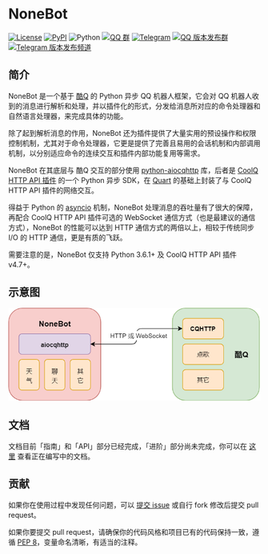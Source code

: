 # NoneBot

[![License](https://img.shields.io/github/license/richardchien/nonebot.svg)](LICENSE)
[![PyPI](https://img.shields.io/pypi/v/nonebot.svg)](https://pypi.python.org/pypi/nonebot)
![Python](https://img.shields.io/badge/python-3.6%2B-blue.svg)
[![QQ 群](https://img.shields.io/badge/qq%E7%BE%A4-768887710-orange.svg)](https://jq.qq.com/?_wv=1027&k=5OFifDh)
[![Telegram](https://img.shields.io/badge/telegram-chat-blue.svg)](https://t.me/cqhttp)
[![QQ 版本发布群](https://img.shields.io/badge/%E7%89%88%E6%9C%AC%E5%8F%91%E5%B8%83%E7%BE%A4-218529254-green.svg)](https://jq.qq.com/?_wv=1027&k=5Nl0zhE)
[![Telegram 版本发布频道](https://img.shields.io/badge/%E7%89%88%E6%9C%AC%E5%8F%91%E5%B8%83%E9%A2%91%E9%81%93-join-green.svg)](https://t.me/cqhttp_release)

## 简介

NoneBot 是一个基于 [酷Q](https://cqp.cc/) 的 Python 异步 QQ 机器人框架，它会对 QQ 机器人收到的消息进行解析和处理，并以插件化的形式，分发给消息所对应的命令处理器和自然语言处理器，来完成具体的功能。

除了起到解析消息的作用，NoneBot 还为插件提供了大量实用的预设操作和权限控制机制，尤其对于命令处理器，它更是提供了完善且易用的会话机制和内部调用机制，以分别适应命令的连续交互和插件内部功能复用等需求。

NoneBot 在其底层与 酷Q 交互的部分使用 [python-aiocqhttp](https://github.com/richardchien/python-aiocqhttp) 库，后者是 [CoolQ HTTP API 插件](https://cqhttp.cc/) 的一个 Python 异步 SDK，在 [Quart](https://pgjones.gitlab.io/quart/) 的基础上封装了与 CoolQ HTTP API 插件的网络交互。

得益于 Python 的 [asyncio](https://docs.python.org/3/library/asyncio.html) 机制，NoneBot 处理消息的吞吐量有了很大的保障，再配合 CoolQ HTTP API 插件可选的 WebSocket 通信方式（也是最建议的通信方式），NoneBot 的性能可以达到 HTTP 通信方式的两倍以上，相较于传统同步 I/O 的 HTTP 通信，更是有质的飞跃。

需要注意的是，NoneBot 仅支持 Python 3.6.1+ 及 CoolQ HTTP API 插件 v4.7+。

## 示意图

![](diagram.png)

## 文档

文档目前「指南」和「API」部分已经完成，「进阶」部分尚未完成，你可以在 [这里](https://none.rclab.tk/) 查看正在编写中的文档。

## 贡献

如果你在使用过程中发现任何问题，可以 [提交 issue](https://github.com/richardchien/nonebot/issues/new) 或自行 fork 修改后提交 pull request。

如果你要提交 pull request，请确保你的代码风格和项目已有的代码保持一致，遵循 [PEP 8](https://www.python.org/dev/peps/pep-0008/)，变量命名清晰，有适当的注释。
